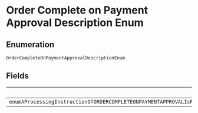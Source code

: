 
# Order Complete on Payment Approval Description Enum

## Enumeration

`OrderCompleteOnPaymentApprovalDescriptionEnum`

## Fields

| Name |
|  --- |
| `enumAProcessingInstructionOfORDERCOMPLETEONPAYMENTAPPROVALIsRequiredForTheSpecifiedPaymentSourcePleaseReferToTheIntegrationGuideHttpsdeveloperpaypalcomdocslimitedreleasealternativepaymentmethodswithordersForMoreDetails` |

